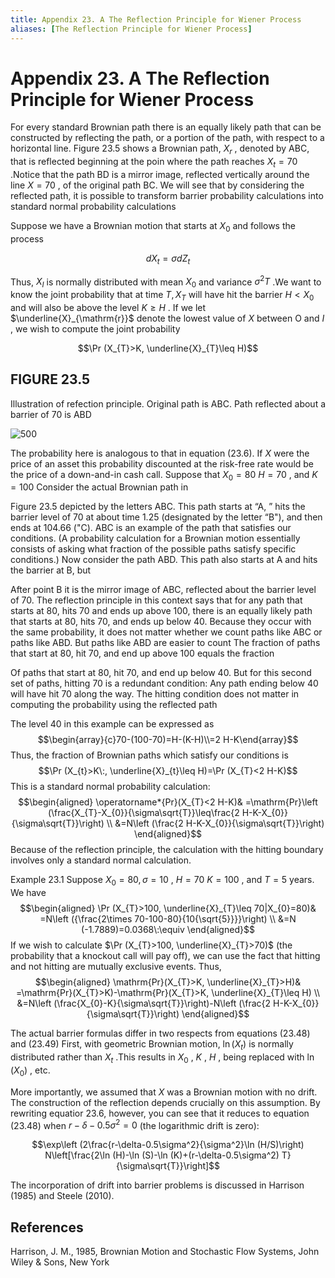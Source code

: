 ```yaml
---
title: Appendix 23. A The Reflection Principle for Wiener Process
aliases: [The Reflection Principle for Wiener Process]
---
```


# Appendix 23. A The Reflection Principle for Wiener Process

For every standard Brownian path there is an equally likely path that can be constructed by reflecting the path,  or a portion of the path,  with respect to a horizontal line. Figure 23.5 shows a Brownian path,  $X_{r}$ ,  denoted by ABC,  that is reflected beginning at the poin where the path reaches $X_{t}=70$ .Notice that the path BD is a mirror image,  reflected vertically around the line $X=70$ ,  of the original path BC. We will see that by considering the reflected path,  it is possible to transform barrier probability calculations into standard normal probability calculations

Suppose we have a Brownian motion that starts at $X_{0}$ and follows the process

$$dX_{t}=\sigma dZ_{t}$$

Thus,  $X_{I}$ is normally distributed with mean $X_{0}$ and variance $\sigma^{2}T$ .We want to know the joint probability that at time $T,      X_{T}$ will have hit the barrier $H<X_{0}$ and will also be above the level $K\geq H$ . If we let $\underline{X}_{\mathrm{r}}$ denote the lowest value of $X$ between O and $I$ ,  we wish to compute the joint probability

$$\Pr (X_{T}>K,      \underline{X}_{T}\leq H)$$

## FIGURE 23.5

Illustration of refection principle. Original path is ABC. Path reflected about a barrier of 70 is ABD

 ![500](https://storage.simpletex.cn/view/fccZYAwqiloApgLsGN23M6KRUUEMxlngK)

The probability here is analogous to that in equation (23.6). If $X$ were the price of an asset this probability discounted at the risk-free rate would be the price of a down-and-in cash call. Suppose that $X_0=80$ $H=70$ ,  and $K=100$ Consider the actual Brownian path in

Figure 23.5 depicted by the letters ABC. This path starts at “A,  ” hits the barrier level of 70 at about time 1.25 (designated by the letter “B"),  and then ends at 104.66 ("C). ABC is an example of the path that satisfies our conditions. (A probability calculation for a Brownian motion essentially consists of asking what fraction of the possible paths satisfy specific conditions.) Now consider the path ABD. This path also starts at A and hits the barrier at B,  but

After point B it is the mirror image of ABC,  reflected about the barrier level of 70. The reflection principle in this context says that for any path that starts at 80,  hits 70 and ends up above 100,  there is an equally likely path that starts at 80,  hits 70,  and ends up below 40. Because they occur with the same probability,  it does not matter whether we count paths like ABC or paths like ABD. But paths like ABD are easier to count The fraction of paths that start at 80,  hit 70,  and end up above 100 equals the fraction

Of paths that start at 80,  hit 70,  and end up below 40. But for this second set of paths,  hitting 70 is a redundant condition: Any path ending below 40 will have hit 70 along the way. The hitting condition does not matter in computing the probability using the reflected path

The level 40 in this example can be expressed as
$$\begin{array}{c}70-(100-70)=H-(K-H)\\=2 H-K\end{array}$$
Thus,  the fraction of Brownian paths which satisfy our conditions is
$$\Pr (X_{t}>K\:,      \underline{X}_{t}\leq H)=\Pr (X_{T}<2 H-K)$$
This is a standard normal probability calculation:
$$\begin{aligned}
\operatorname*{Pr}(X_{T}<2 H-K)& =\mathrm{Pr}\left (\frac{X_{T}-X_{0}}{\sigma\sqrt{T}}\leq\frac{2 H-K-X_{0}}{\sigma\sqrt{T}}\right) \\
&=N\left (\frac{2 H-K-X_{0}}{\sigma\sqrt{T}}\right)
\end{aligned}$$
Because of the reflection principle,      the calculation with the hitting boundary involves only a standard normal calculation.

Example 23.1 Suppose $X_{0}=80,      \sigma=10$ ,      $H=70$ $K=100$ ,      and $T=5$ years. We have
$$\begin{aligned}
\Pr (X_{T}>100,      \underline{X}_{T}\leq 70|X_{0}=80)& =N\left ({\frac{2\times 70-100-80}{10{\sqrt{5}}}}\right) \\
&=N (-1.7889)=0.0368\:\equiv 
\end{aligned}$$
If we wish to calculate $\Pr (X_{T}>100,      \underline{X}_{T}>70)$ (the probability that a knockout call will pay off),      we can use the fact that hitting and not hitting are mutually exclusive events. Thus,      
$$\begin{aligned}
\mathrm{Pr}(X_{T}>K,      \underline{X}_{T}>H)& =\mathrm{Pr}(X_{T}>K)-\mathrm{Pr}(X_{T}>K,      \underline{X}_{T}\leq H) \\
&=N\left (\frac{X_{0}-K}{\sigma\sqrt{T}}\right)-N\left (\frac{2 H-K-X_{0}}{\sigma\sqrt{T}}\right)
\end{aligned}$$

The actual barrier formulas differ in two respects from equations (23.48) and (23.49) First,      with geometric Brownian motion,      $\ln (X_{t})$ is normally distributed rather than $X_{t}$ .This results in $X_{0}$ ,      $K$ ,      $H$ ,      being replaced with $\ln (X_{0})$ ,      etc.

More importantly,      we assumed that $X$ was a Brownian motion with no drift. The construction of the reflection depends crucially on this assumption. By rewriting equatior 23.6,      however,      you can see that it reduces to equation (23.48) when $r-\delta-0.5\sigma^{2}=0$ (the logarithmic drift is zero):

$$\exp\left (2\frac{r-\delta-0.5\sigma^2}{\sigma^2}\ln (H/S)\right) N\left[\frac{2\ln (H)-\ln (S)-\ln (K)+(r-\delta-0.5\sigma^2) T}{\sigma\sqrt{T}}\right]$$

The incorporation of drift into barrier problems is discussed in Harrison (1985) and Steele (2010).

## References

Harrison,      J. M.,      1985,      Brownian Motion and Stochastic Flow Systems,      John Wiley & Sons,      New York
